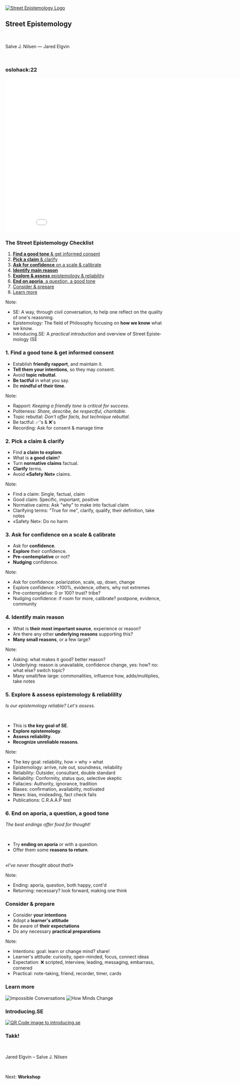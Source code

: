 [comment]: # (Compile this presentation with the command below)
[comment]: # (mdslides docs.md --include dist)
[comment]: # (...or by running the Makefile with "make")

[comment]: # (THEME = streetepistemology)

[comment]: # (width: 960)
[comment]: # (height: 540)
[comment]: # (minScale: 0.2)
[comment]: # (maxScale: 4.0)
[comment]: # (controls: false)
[comment]: # (help: false)

[![Street Epistemology Logo](dist/media/street-epistemology-logo.png)](https://streetepistemology.com)

## Street Epistemology

<br>

Salve J. Nilsen — Jared Elgvin

<br>

### oslohack:22


[comment]: # (!!!)

<!-- Download https://www.youtube.com/watch?v=ZXnTA9irjo0 and place it in local/media/se-law-of-attraction.mp4 -->
<iframe width="880" height="480" src="../local/media/se-law-of-attraction.mp4" frameborder="0" allow="accelerometer; autoplay; clipboard-write; encrypted-media; gyroscope; picture-in-picture" allowfullscreen="true"></iframe>


[comment]: # (!!!)

### The Street Epistemology Checklist

1. [**Find a good tone** & get informed consent](#/3)
2. [**Pick a claim** & clarify](#/4)
3. [**Ask for confidence** on a scale & calibrate](#/5)
4. [**Identify main reason**](#/6)
5. [**Explore & assess** epi&shy;stemology & reliability](#/7)
6. [**End on aporia**, a question, a good tone](#/8)
7. [Consider & prepare](#/9)
8. [Learn more](#/10)

Note:
* SE: A way, th&shy;rough civil con&shy;ver&shy;sa&shy;tion, to help one reflect on the qua&shy;lity of one's reasoning.
* Epistemology: The field of Philosophy focusing on **how we know** what we know.
* Introducing.SE: A *prac&shy;tical in&shy;tro&shy;duc&shy;tion* and over&shy;view of Street Episte&shy;mology (SE


[comment]: # (!!! data-background-size="50%" data-background-image="dist/media/street-epistemology-logo.png", data-background-position="100% 0%" data-background-opacity="0.2")

### 1. Find a good tone & get informed consent

* Establish **friendly rap&shy;port**, and main&shy;tain&nbsp;it.
* **Tell them your intentions**, so they may consent.
* Avoid **topic rebuttal**.
* **Be tactful** in what you&nbsp;say.
* Be **mindful of their time**.


Note:
* Rapport: *Keeping a frien&shy;dly tone is critical for success*.
* Politeness: *Share, describe, be respectful, charitable*.
* Topic rebuttal: *Don't offer facts, but tech&shy;nique rebuttal*.
* Be tactful: ✅'s & ❌'s
* Recording: Ask for consent & manage time


[comment]: # (!!! data-background-size="50%" data-background-image="dist/media/street-epistemology-logo.png", data-background-position="100% 0%" data-background-opacity="0.2")

### 2. Pick a claim &&nbsp;clarify

* Find **a claim to explore**.
* What is **a good claim**?
* Turn **normative claims** factual.
* **Clarify** terms.
* Avoid **«Safety Net»** claims.

Note:
* Find a claim: Single, factual, claim
* Good claim: Specific, important, positive
* Normative caims: Ask "why" to make into factual claim
* Clarifying terms: "True for me", clarify, qualify, their definition, take notes
* «Safety Net»: Do no harm


[comment]: # (!!! data-background-size="50%" data-background-image="dist/media/street-epistemology-logo.png", data-background-position="100% 0%" data-background-opacity="0.2")

### 3. Ask for con&shy;fi&shy;dence on a scale &&nbsp;calibrate

* Ask for **confidence**.
* **Explore** their confidence.
* **Pre-contemplative** or&nbsp;not?
* **Nudging** confidence.

Note:
* Ask for confidence: polarization, scale, up, down, change
* Explore confidence: >100%, evidence, others, why not extremes
* Pre-contemplative: 0 or 100? trust? tribe?
* Nudging confidence: if room for more, calibrate? postpone, evidence, community


[comment]: # (!!! data-background-size="50%" data-background-image="dist/media/street-epistemology-logo.png", data-background-position="100% 0%" data-background-opacity="0.2")

### 4. Identify main reason

* What is **their most im&shy;portant source**, ex&shy;peri&shy;ence or reason?
* Are there any other **under&shy;lying reasons** sup&shy;porting this?
* **Many small reasons**, or a few large?

Note:
* Asking: what makes it good? better reason?
* Underlying: reason is unavailable, confidence change, yes: how? no: what else? switch topic?
* Many small/few large: commonalities, influence how, adds/multiplies, take notes


[comment]: # (!!! data-background-size="50%" data-background-image="dist/media/street-epistemology-logo.png", data-background-position="100% 0%" data-background-opacity="0.2")

### 5. Explore & assess epistemology & reliablility

*Is our epistemology reliable? Let's assess.*

<br>

* This is **the key goal of&nbsp;SE**.
* **Explore epistemology**.
* **Assess reliability**.
* **Recognize unreliable reasons**.

Note:
* The key goal: reliability, how > why > what
* Epistemology: arrive, rule out, soundness, reliability
* Reliability: Outsider, consultant, double standard
* Reliability: Conformity, status quo, selective skeptic
* Fallacies: Authority, ignorance, tradition
* Biases: confirmation, availability, motivated
* News: bias, misleading, fact check fails
* Publications: C.R.A.A.P test


[comment]: # (!!! data-background-size="50%" data-background-image="dist/media/street-epistemology-logo.png", data-background-position="100% 0%" data-background-opacity="0.2")

### 6. End on aporia, a question, a good tone

*The best endings offer food for thought!*

<br>

* Try **ending on aporia** or with a question.
* Offer them some **reasons to return**.

\
*«I've never thought about that!»*

Note:
* Ending: aporia, question, both happy, cont'd
* Returning: necessary? look forward, making one think


[comment]: # (!!! data-background-size="50%" data-background-image="dist/media/street-epistemology-logo.png", data-background-position="100% 0%" data-background-opacity="0.2")

### Consider & prepare

* Consider **your intentions**
* Adopt a **learner's attitude**
* Be aware of **their expectations**
* Do any necessary **prac&shy;tical preparations**

Note:
* Intentions: goal: learn or change mind? share!
* Learner's attitude: curiosity, open-minded, focus, connect ideas
* Expectation: ❌ scripted, interview, leading, messaging, embarrass, cornered
* Practical: note-taking, friend, recorder, timer, cards


[comment]: # (!!! data-background-size="50%" data-background-image="dist/media/street-epistemology-logo.png", data-background-position="100% 0%" data-background-opacity="0.2")

### Learn more

![Impossible Conversations](dist/media/impossible-conversations.png) ![How Minds Change](dist/media/how-minds-change.png)


[comment]: # (!!! data-background-size="50%" data-background-image="dist/media/street-epistemology-logo.png", data-background-position="100% 0%" data-background-opacity="0.2")

### Introducing.SE

[![QR Code image to introducing.se](dist/media/to-this-site-qr.png)](https://introducing.se)

[comment]: # (!!!)

### Takk!

<br>

Jared Elgvin – Salve J. Nilsen

<br>

Next: **Workshop**

[comment]: # (|||)
